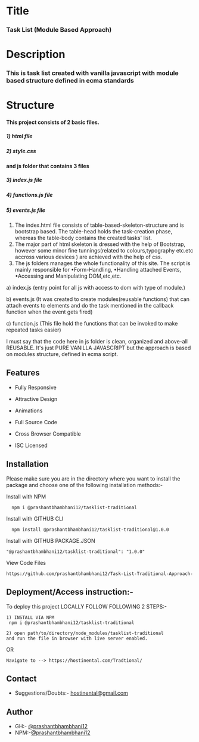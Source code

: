
# Title
### Task List (Module Based Approach)

# Description
### This is task list created with vanilla javascript with module based structure defined in ecma standards

# Structure

#### This project consists of 2 basic files.
##### 1) html file
##### 2) style.css
#### and js folder that contains 3 files
##### 3) index.js file
##### 4) functions.js file
##### 5) events.js file
#### 
1) The index.html file consists of table-based-skeleton-structure and is bootstrap based. The table-head holds the task-creation phase, whereas the table-body contains the created tasks' list.
2) The major part of html skeleton is dressed with the help of Bootstrap, however some minor fine tunnings(related to colours,typography etc.etc accross various devices ) are achieved with the help of css.  
3) The js folders manages the whole functionality of this site. The script is mainly responsible for •Form-Handling, •Handling attached Events, •Accessing and Manipulating DOM,etc,etc.

a) index.js (entry point for all js with access to dom with type of module.)

b) events.js (It was created to create modules(reusable functions) that can attach events to
elements and do the task mentioned in the callback function when the event gets fired)

c) function.js (This file hold the functions that can be invoked to make repeated tasks easier)

I must say that the code here in js folder is clean, organized and above-all REUSABLE. It's just PURE VANILLA JAVASCRIPT but the
approach is based on modules structure, defined in ecma script.
## Features

- Fully Responsive

- Attractive Design

- Animations

- Full Source Code

- Cross Browser Compatible

- ISC Licensed
## Installation

Please make sure you are in the directory 
where you want to install the package 
and choose one of the following installation methods:-
 
Install with NPM
```NPM
  npm i @prashantbhambhani12/tasklist-traditional
```

Install with GITHUB CLI
```GITHUB-CLI
  npm install @prashantbhambhani12/tasklist-traditional@1.0.0
```

Install with GITHUB PACKAGE.JSON
```GITHUB package.json
"@prashantbhambhani12/tasklist-traditional": "1.0.0"
```

View Code Files
```GITHUB Repositories
https://github.com/prashantbhambhani12/Task-List-Traditional-Approach-
```


## Deployment/Access instruction:-

To deploy this project LOCALLY FOLLOW FOLLOWING 2 STEPS:-
````
1) INSTALL VIA NPM
 npm i @prashantbhambhani12/tasklist-traditional

2) open path/to/directory/node_modules/tasklist-traditional
and run the file in browser with live server enabled.
````
OR

```
Navigate to --> https://hostinental.com/Tradtional/
``` 
## Contact
 - Suggestions/Doubts:- hostinental@gmail.com
## Author

- GH:- [@prashantbhambhani12](https://www.github.com/prashantbhambhani12)
- NPM:-[@prashantbhambhani12](https://www.npmjs.com/~prashantbhambhani12)
